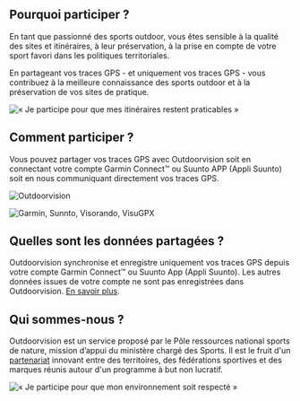 <participate></participate>

<disciplines></disciplines>

## Pourquoi participer ?

En tant que passionné des sports outdoor, vous êtes sensible à la
qualité des sites et itinéraires, à leur préservation, à la prise en
compte de votre sport favori dans les politiques territoriales.

En partageant vos traces GPS - et uniquement vos traces GPS - vous contribuez
à la meilleure connaissance des sports outdoor et à la préservation de
vos sites de pratique.

![« Je participe pour que mes itinéraires restent praticables »](/medias/running-legs.jpg)

## Comment participer ?

Vous pouvez partager vos traces GPS avec Outdoorvision soit en connectant votre compte Garmin
Connect™ ou Suunto APP (Appli Suunto) soit en nous communiquant directement vos traces GPS.

![Outdoorvision](/medias/carousel.jpg)

![Garmin, Sunnto, Visorando, VisuGPX](/medias/logo-band.png)

<participate></participate>

## Quelles sont les données partagées ?

Outdoorvision synchronise et enregistre uniquement vos traces GPS depuis votre
compte Garmin Connect™ ou Suunto App (Appli Suunto). Les autres données issues
de votre compte ne sont pas enregistrées dans
Outdoorvision. [En savoir plus](/faq).

<custommap></custommap>

## Qui sommes-nous ?

Outdoorvision est un service proposé par le Pôle ressources national sports de nature, mission d’appui du ministère chargé des Sports.
Il est le fruit d'un [partenariat](/partenaires) innovant entre des territoires, des fédérations sportives et des marques réunis autour d'un programme à but non lucratif.

![« Je participe pour que mon environnement soit respecté »](/medias/respect.jpg)

[Participer]: https://dev-prnsn.makina-corpus.net/auth/
